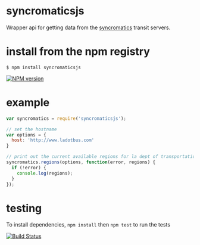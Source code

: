 # syncromaticsjs
Wrapper api for getting data from the [syncromatics](http://syncromatics.com) transit servers.

# install from the npm registry

`$ npm install syncromaticsjs`

[![NPM version](https://badge.fury.io/js/syncromaticsjs.svg)](http://badge.fury.io/js/syncromaticsjs)

# example

```javascript
var syncromatics = require('syncromaticsjs');

// set the hostname
var options = {
  host: 'http://www.ladotbus.com'
}

// print out the current available regions for la dept of transportation
syncromatics.regions(options, function(error, regions) {
  if (!error) {
    console.log(regions);
  }
});

```

# testing
To install dependencies, `npm install` then `npm test` to run the tests

[![Build Status](https://travis-ci.org/bgilb/syncromaticsjs.svg?branch=master)](https://travis-ci.org/bgilb/syncromaticsjs)